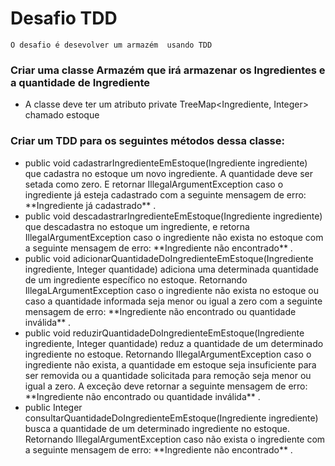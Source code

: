 # Desafio TDD

```
O desafio é desevolver um armazém  usando TDD
```

<h3>Criar uma classe Armazém que irá armazenar os Ingredientes e a quantidade de Ingrediente</h3>
<ul>
    <li>A classe deve ter um atributo private TreeMap&lt;Ingrediente, Integer&gt; chamado estoque</li>
</ul>

<h3>Criar um TDD para os seguintes métodos dessa classe:</h3>
<ul>
    <li> public void cadastrarIngredienteEmEstoque(Ingrediente ingrediente) que cadastra no estoque um novo ingrediente. A quantidade deve ser setada como zero. E retornar IllegalArgumentException caso o ingrediente já esteja cadastrado com a seguinte mensagem de erro: **Ingrediente já cadastrado** .
    </li>
    <li>public void descadastrarIngredienteEmEstoque(Ingrediente ingrediente) que descadastra no estoque um ingrediente, e retorna IllegalArgumentException caso o ingrediente não exista no estoque com a seguinte mensagem de erro: **Ingrediente não encontrado** .
</li>
  <li>public void adicionarQuantidadeDoIngredienteEmEstoque(Ingrediente ingrediente, Integer quantidade) adiciona uma determinada quantidade de um ingrediente específico no estoque. Retornando IllegaLArgumentException caso o ingrediente não exista no estoque ou caso a quantidade informada seja menor ou igual a zero com a seguinte mensagem de erro: **Ingrediente não encontrado ou quantidade inválida** .
</li>
<li>public void reduzirQuantidadeDoIngredienteEmEstoque(Ingrediente ingrediente, Integer quantidade) reduz a quantidade de um determinado ingrediente no estoque. Retornando IllegalArgumentException caso o ingrediente não exista, a quantidade em estoque seja insuficiente para ser removida ou a quantidade solicitada para remoção seja menor ou igual a zero. A exceção deve retornar a seguinte mensagem de erro: **Ingrediente não encontrado ou quantidade inválida** .
    </li>
    <li>public Integer consultarQuantidadeDoIngredienteEmEstoque(Ingrediente ingrediente) busca a quantidade de um determinado ingrediente no estoque. Retornando IllegalArgumentException caso não exista o ingrediente com a seguinte mensagem de erro: **Ingrediente não encontrado** .
    </li>

</ul>
